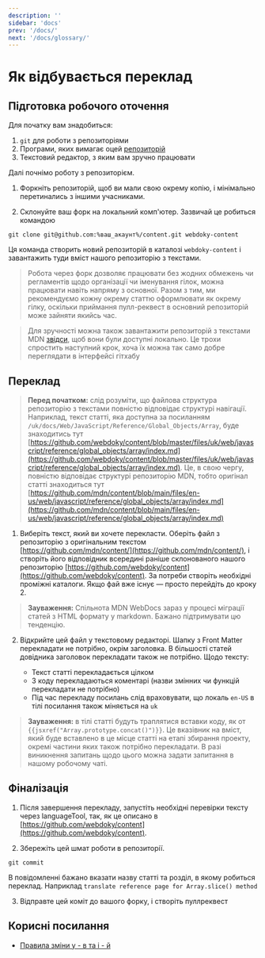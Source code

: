 ```yaml
---
description: ''
sidebar: 'docs'
prev: '/docs/'
next: '/docs/glossary/'
---
```


# Як відбувається переклад

## Підготовка робочого оточення

Для початку вам знадобиться:

1. `git` для роботи з репозиторіями
2. Програми, яких вимагає оцей [репозиторій](https://github.com/webdoky/content)
3. Текстовий редактор, з яким вам зручно працювати

Далі почнімо роботу з репозиторієм.

1. Форкніть репозиторій, щоб ви мали свою окрему копію, і мінімально перетинались з іншими учасниками.

2. Склонуйте ваш форк на локальний комп'ютер. Зазвичай це робиться командою
```
git clone git@github.com:%ваш_акаунт%/content.git webdoky-content
```
Ця команда створить новий репозиторій в каталозі `webdoky-content` і завантажить туди вміст нашого репозиторію з текстами.

> Робота через форк дозволяє працювати без жодних обмежень чи регламентів щодо організації чи іменування гілок, можна працювати навіть напряму з основної. Разом з тим, ми рекомендуємо кожну окрему статтю оформлювати як окрему гілку, оскільки приймання пулл-реквест в основний репозиторій може зайняти якийсь час.

> Для зручності можна також завантажити репозиторій з текстами MDN [звідси](https://github.com/mdn/content), щоб вони були доступні локально. Це трохи спростить наступний крок, хоча їх можна так само добре переглядати в інтерфейсі гітхабу

## Переклад

> **Перед початком:** слід розуміти, що файлова структура репозиторію з текстами повністю відповідає структурі навігації. Наприклад, текст статті, яка доступна за посиланням `/uk/docs/Web/JavaScript/Reference/Global_Objects/Array`, буде знаходитись тут [https://github.com/webdoky/content/blob/master/files/uk/web/javascript/reference/global_objects/array/index.md](https://github.com/webdoky/content/blob/master/files/uk/web/javascript/reference/global_objects/array/index.md). Це, в свою чергу, повністю відповідає структурі репозиторію MDN, тобто оригінал статті знаходиться тут [https://github.com/mdn/content/blob/main/files/en-us/web/javascript/reference/global_objects/array/index.md](https://github.com/mdn/content/blob/main/files/en-us/web/javascript/reference/global_objects/array/index.md)

1. Виберіть текст, який ви хочете перекласти. Оберіть файл з репозиторію з оригінальним текстом [https://github.com/mdn/content/](https://github.com/mdn/content/), і створіть його відповідник всередині раніше склонованого нашого репозиторію [https://github.com/webdoky/content](https://github.com/webdoky/content). За потреби створіть необхідні проміжні каталоги. Якщо фай вже існує — просто перейдіть до кроку 2.

> **Зауваження:** Спільнота MDN WebDocs зараз у процесі міграції статей з HTML формату у markdown. Бажано підтримувати цю тенденцію.

2. Відкрийте цей файл у текстовому редакторі. Шапку з Front Matter перекладати не потрібно, окрім заголовка. В більшості статей довідника заголовок перекладати також не потрібно. Щодо тексту:

	- Текст статті перекладається цілком
	- З коду перекладаються коментарі (назви змінних чи функцій перекладати не потрібно)
	- Під час перекладу посилань слід враховувати, що локаль `en-US` в тілі посилання також міняється на `uk`

> **Зауваження:** в тілі статті будуть траплятися вставки коду, як от `{{jsxref("Array.prototype.concat()")}}`. Це вказівник на вміст, який буде вставлено в це місце статті на етапі збирання проекту, окремі частини яких також потрібно перекладати. В разі виникнення запитань щодо цього можна задати запитання в нашому робочому чаті.

## Фіналізація

1. Після завершення перекладу, запустіть необхідні перевірки тексту через languageTool, так, як це описано в [https://github.com/webdoky/content](https://github.com/webdoky/content).

2. Збережіть цей шмат роботи в репозиторії.
```
git commit
```
В повідомленні бажано вказати назву статті та розділ, в якому робиться переклад. Наприклад `translate reference page for Array.slice() method`

3. Відправте цей коміт до вашого форку, і створіть пуллреквест



## Корисні посилання
 - [Правила зміни у - в та і - й](https://zbruc.eu/node/41947)